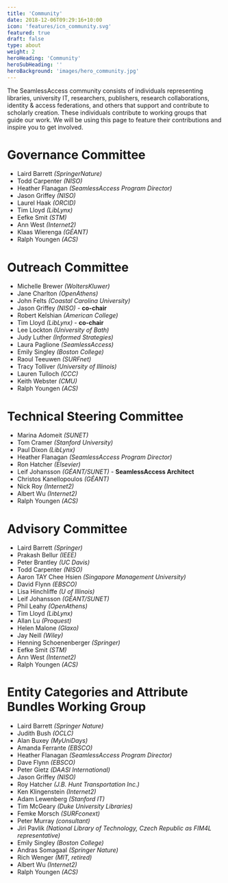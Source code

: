 ```yaml
---
title: 'Community'
date: 2018-12-06T09:29:16+10:00
icon: 'features/icn_community.svg'
featured: true
draft: false
type: about
weight: 2
heroHeading: 'Community'
heroSubHeading: ''
heroBackground: 'images/hero_community.jpg'
---
```


The SeamlessAccess community consists of individuals representing libraries, university IT, researchers, publishers, research collaborations, identity & access federations, and others that support and contribute to  scholarly creation. These individuals contribute to working groups that guide our work. We will be using this page to feature their contributions and inspire you to get involved.

# Governance Committee

* Laird Barrett _(SpringerNature)_
* Todd Carpenter _(NISO)_
* Heather Flanagan _(SeamlessAccess Program Director)_
* Jason Griffey _(NISO)_
* Laurel Haak _(ORCID)_
* Tim Lloyd _(LibLynx)_
* Eefke Smit _(STM)_
* Ann West _(Internet2)_
* Klaas Wierenga _(GÉANT)_
* Ralph Youngen _(ACS)_

# Outreach Committee

* Michelle Brewer _(WoltersKluwer)_
* Jane Charlton _(OpenAthens)_
* John Felts _(Coastal Carolina University)_
* Jason Griffey _(NISO)_ - **co-chair**
* Robert Kelshian _(American College)_
* Tim Lloyd _(LibLynx)_ - **co-chair**
* Lee Lockton _(University of Bath)_
* Judy Luther _(Informed Strategies)_
* Laura Paglione _(SeamlessAccess)_
* Emily Singley _(Boston College)_
* Raoul Teeuwen _(SURFnet)_
* Tracy Tolliver _(University of Illinois)_
* Lauren Tulloch _(CCC)_
* Keith Webster _(CMU)_
* Ralph Youngen _(ACS)_

# Technical Steering Committee

* Marina Adomeit _(SUNET)_
* Tom Cramer _(Stanford University)_
* Paul Dixon _(LibLynx)_
* Heather Flanagan _(SeamlessAccess Program Director)_
* Ron Hatcher _(Elsevier)_
* Leif Johansson _(GÉANT/SUNET)_ - **SeamlessAccess Architect**
* Christos Kanellopoulos _(GÉANT)_
* Nick Roy _(Internet2)_
* Albert Wu _(Internet2)_
* Ralph Youngen _(ACS)_

# Advisory Committee
* Laird Barrett _(Springer)_
* Prakash Bellur _(IEEE)_
* Peter Brantley _(UC Davis)_
* Todd Carpenter _(NISO)_
* Aaron TAY Chee Hsien _(Singapore Management University)_
* David Flynn _(EBSCO)_
* Lisa Hinchliffe _(U of Illinois)_
* Leif Johansson _(GÉANT/SUNET)_ 
* Phil Leahy _(OpenAthens)_
* Tim Lloyd _(LibLynx)_
* Allan Lu _(Proquest)_
* Helen Malone _(Glaxo)_
* Jay Neill _(Wiley)_
* Henning Schoenenberger _(Springer)_
* Eefke Smit _(STM)_
* Ann West _(Internet2)_
* Ralph Youngen _(ACS)_

# Entity Categories and Attribute Bundles Working Group

* Laird Barrett _(Springer Nature)_
* Judith Bush _(OCLC)_
* Alan Buxey _(MyUniDays)_
* Amanda Ferrante _(EBSCO)_
* Heather Flanagan _(SeamlessAccess Program Director)_
* Dave Flynn _(EBSCO)_
* Peter Gietz _(DAASI International)_
* Jason Griffey _(NISO)_
* Roy Hatcher _(J.B. Hunt Transportation Inc.)_
* Ken Klingenstein _(Internet2)_
* Adam Lewenberg _(Stanford IT)_
* Tim McGeary _(Duke University Libraries)_
* Femke Morsch _(SURFconext)_
* Peter Murray _(consultant)_
* Jiri Pavlik _(National Library of Technology, Czech Republic as FIM4L representative)_
* Emily Singley _(Boston College)_
* Andras Somagaal _(Springer Nature)_
* Rich Wenger _(MIT, retired)_
* Albert Wu _(Internet2)_
* Ralph Youngen _(ACS)_
